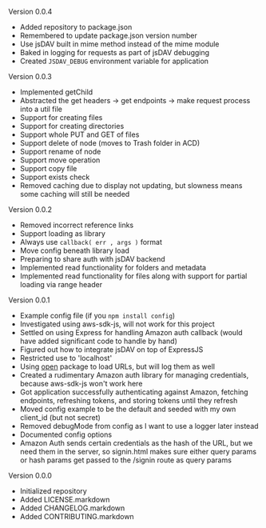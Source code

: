 Version 0.0.4
* Added repository to package.json
* Remembered to update package.json version number
* Use jsDAV built in mime method instead of the mime module
* Baked in logging for requests as part of jsDAV debugging
* Created ``JSDAV_DEBUG`` environment variable for application

Version 0.0.3
* Implemented getChild
* Abstracted the get headers -> get endpoints -> make request process into a util file
* Support for creating files
* Support for creating directories
* Support whole PUT and GET of files
* Support delete of node (moves to Trash folder in ACD)
* Support rename of node
* Support move operation
* Support copy file
* Support exists check
* Removed caching due to display not updating, but slowness means some caching will still be needed

Version 0.0.2
* Removed incorrect reference links
* Support loading as library
* Always use ``callback( err , args )`` format
* Move config beneath library load
* Preparing to share auth with jsDAV backend
* Implemented read functionality for folders and metadata
* Implemented read functionality for files along with support for partial loading via range header

Version 0.0.1
* Example config file (if you ``npm install config``)
* Investigated using aws-sdk-js, will not work for this project
* Settled on using Express for handling Amazon auth callback (would have added significant code to handle by hand)
* Figured out how to integrate jsDAV on top of ExpressJS
* Restricted use to 'localhost'
* Using [open](https://www.npmjs.com/package/open) package to load URLs, but will log them as well
* Created a rudimentary Amazon auth library for managing credentials, because aws-sdk-js won't work here
* Got application successfully authenticating against Amazon, fetching endpoints, refreshing tokens, and storing tokens until they refresh
* Moved config example to be the default and seeded with my own client\_id (but not secret)
* Removed debugMode from config as I want to use a logger later instead
* Documented config options
* Amazon Auth sends certain credentials as the hash of the URL, but we need them in the server, so signin.html makes sure either query params or hash params get passed to the /signin route as query params

Version 0.0.0
* Initialized repository
* Added LICENSE.markdown
* Added CHANGELOG.markdown
* Added CONTRIBUTING.markdown

